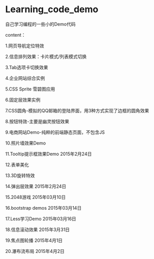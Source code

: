 # Learning_code_demo

自己学习编程的一些小的Demo代码

content：

1.网页导航定位特效

2.信息排列效果：卡片模式/列表模式切换

3.Tab选项卡切换效果

4.企业网站综合实例

5.CSS Sprite 雪碧图应用

6.固定层效果实例

7.CSS圆角-模拟的QQ邮箱的登陆界面，用3种方式实现了边框的圆角效果

8.按钮特效-主要是幽灵按钮效果

9.电商网站Demo-纯粹的前端静态页面，不包含JS

10.照片墙效果Demo

11.Tooltip提示框效果Demo 2015年2月24日

12.表单美化

13.3D旋转特效

14.弹出层效果 2015年2月24日

15.2048游戏 2015年03月10日

16.bootstrap demos 2015年03月14日

17.Less学习Demo 2015年03月16日  

18.信息滚动效果 2015年3月31日

19.焦点图轮播 2015年4月1日

20.瀑布流布局 2015年4月2日